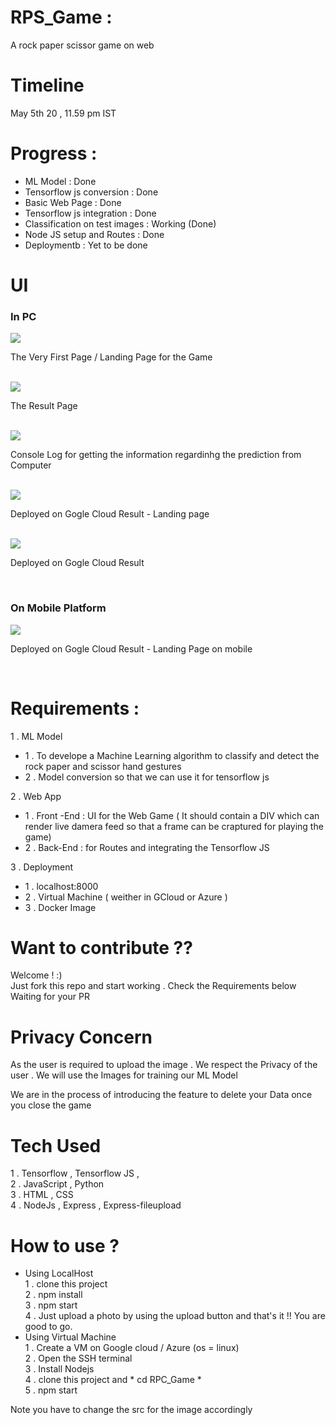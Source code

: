 <div>
    <h1>RPS_Game :</h1>
    <p>A rock paper scissor game on web</p>
</div>

<div>
    <h1>Timeline</h1>  
    <p>May 5th 20 , 11.59 pm IST</p>
</div>

<div>
    <h1>Progress : </h1>
    <ul>
      <li>ML Model : Done</li>
      <li>Tensorflow js conversion : Done</li>
      <li>Basic Web Page : Done</li>
      <li>Tensorflow js integration : Done</li>       
      <li>Classification on test images : Working (Done)</li>
      <li>Node JS setup and Routes : Done</li>
      <li>Deploymentb : Yet to be done</li>
      </ul>
</div>

<div>
    <h1> UI </h1>
    <h3> In PC </h3>
    <img src="Result/res_1.png">
    <p>The Very First Page / Landing Page for the Game </p>
    <br>
    <img src="Result/res_3.png">
    <p>The Result Page</p>
    <br>
    <img src="Result/res_2.png">
    <p>Console Log for getting the information regardinhg the prediction from Computer </p>
    <br>
    <img src="Result/res_5.png">
    <p>Deployed on Gogle Cloud Result - Landing page</p>
    <br>
    <img src="Result/res_4.png">
    <p>Deployed on Gogle Cloud Result</p>
    <br>
    <h3> On Mobile Platform </h3>
    <img src="Result/res_6.PNG">
    <p>Deployed on Gogle Cloud Result - Landing Page on mobile</p>
    <br>
              
</div>

<div>
    <h1>Requirements :</h1>
    1 . ML Model
    <ul>
      <li>1 . To develope a Machine Learning algorithm to classify and detect the rock paper and scissor hand gestures</li>
      <li>2 . Model conversion so that we can use it for tensorflow js </li>
    </ul>
    2 . Web App
    <ul>
      <li>1 . Front -End :  UI for the Web Game ( It should contain a DIV which can render live damera feed so that a frame can be craptured for playing the game) </li>
      <li>2 . Back-End : for Routes and integrating the Tensorflow JS </li>
    </ul>
    3 . Deployment
    <ul>
      <li>1 . localhost:8000 </li>
      <li>2 . Virtual Machine ( weither in GCloud or Azure )</li>
      <li>3 . Docker Image</li>
    </ul>
</div>

<div>
    <h1>Want to contribute ?? </h1>
    Welcome ! :)<br>
    Just fork this repo and start working . Check the Requirements below <br>
    Waiting for your PR
</div>

<div>
    <h1>Privacy Concern</h1>
    <p>As the user is required to upload the image . We respect the Privacy of the user . We will use the Images for training our ML Model</p>
    <p>We are in the process of introducing the feature to delete your Data once you close the game</p>
</div>


# Tech Used
1 . Tensorflow , Tensorflow JS , <br>
2 . JavaScript , Python<br>
3 . HTML , CSS<br>
4 . NodeJs , Express , Express-fileupload <br>

# How to use ?
<ul>
    <li>Using LocalHost <br>
        1 . clone this project <br>
        2 . npm install<br>
        3 . npm start<br>
        4 . Just upload a photo by using the upload button and that's it !! You are good to go.<br>
    </li>
    <li>Using Virtual Machine <br>
        1 . Create a VM on Google cloud / Azure  (os = linux) <br> 
        2 . Open the SSH terminal <br>
        3 . Install Nodejs <br>
        4 . clone this project  and * cd RPC_Game * <br>
        5 . npm start<br>    
    </li>
</ul>
Note you have to change the src for the image accordingly 
